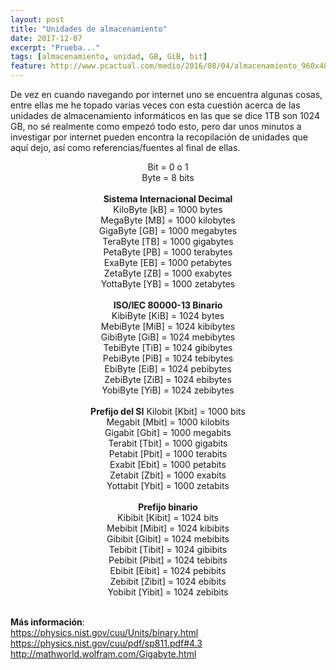 ```yaml
---
layout: post
title: "Unidades de almacenamiento"
date: 2017-12-07
excerpt: "Prueba..."
tags: [almacenamiento, unidad, GB, GiB, bit]
feature: http://www.pcactual.com/medio/2016/08/04/almacenamiento_960x486_323ba89d.jpg
---
```


De vez en cuando navegando por internet uno se encuentra algunas cosas, entre ellas me he topado varias veces con esta cuestión acerca de las unidades de almacenamiento informáticos en las que se dice 1TB son 1024 GB, no sé realmente como empezó todo esto, pero dar unos minutos a investigar por internet pueden encontra la recopilación de unidades que aquí dejo, así como referencias/fuentes al final de ellas.

<div align="center">
Bit 	= 	0 o 1<br>
Byte 	= 	8 bits<br>
<br>
<b>Sistema Internacional Decimal</b><br>
KiloByte 	[kB] 	= 	1000 bytes<br>
MegaByte 	[MB] 	= 	1000 kilobytes<br>
GigaByte 	[GB] 	= 	1000 megabytes<br>  
TeraByte 	[TB] 	= 	1000 gigabytes<br>  
PetaByte 	[PB] 	= 	1000 terabytes<br>  
ExaByte 	[EB] 	= 	1000 petabytes<br>  
ZetaByte 	[ZB] 	= 	1000 exabytes<br>  
YottaByte   [YB] 	= 	1000 zetabytes<br>  
<br>
<b>ISO/IEC 80000-13 Binario</b><br>  
KibiByte 	[KiB] 	= 	1024 bytes<br>  
MebiByte 	[MiB] 	= 	1024 kibibytes<br>  
GibiByte 	[GiB] 	= 	1024 mebibytes<br>  
TebiByte 	[TiB] 	= 	1024 gibibytes<br>  
PebiByte 	[PiB] 	= 	1024 tebibytes<br>  
EbiByte 	[EiB] 	= 	1024 pebibytes<br>  
ZebiByte 	[ZiB] 	= 	1024 ebibytes<br>  
YobiByte 	[YiB] 	= 	1024 zebibytes<br>  
<br>
<b>Prefijo del SI</b>  
Kilobit 	[Kbit] 	= 	1000 bits<br>  
Megabit 	[Mbit] 	= 	1000 kilobits<br>  
Gigabit 	[Gbit] 	= 	1000 megabits<br>  
Terabit 	[Tbit] 	= 	1000 gigabits<br>  
Petabit 	[Pbit] 	= 	1000 terabits<br>  
Exabit 	    [Ebit] 	= 	1000 petabits<br>  
Zetabit 	[Zbit] 	= 	1000 exabits<br>  
Yottabit 	[Ybit] 	= 	1000 zetabits<br>  
<br>
<b>Prefijo binario</b><br>  
Kibibit 	[Kibit] 	= 	1024 bits<br>  
Mebibit 	[Mibit] 	= 	1024 kibibits<br>  
Gibibit 	[Gibit] 	= 	1024 mebibits<br>  
Tebibit 	[Tibit] 	= 	1024 gibibits<br>  
Pebibit 	[Pibit] 	= 	1024 tebibits<br>  
Ebibit 	    [Eibit] 	= 	1024 pebibits<br>  
Zebibit 	[Zibit] 	= 	1024 ebibits<br>  
Yobibit 	[Yibit] 	= 	1024 zebibits<br>  
</div>
<br>

<b>Más información</b>:<br>
<a href="https://physics.nist.gov/cuu/Units/binary.html">https://physics.nist.gov/cuu/Units/binary.html</a><br>
<a href="https://physics.nist.gov/cuu/Units/binary.html">https://physics.nist.gov/cuu/pdf/sp811.pdf#4.3</a><br>
<a href="https://physics.nist.gov/cuu/Units/binary.html">http://mathworld.wolfram.com/Gigabyte.html</a><br>
